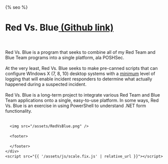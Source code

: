 <html lang="{{ site.lang | default: "en-US" }}">
  <head>
    <meta charset="utf-8">
    <meta http-equiv="X-UA-Compatible" content="chrome=1">

{% seo %}
    <meta name="viewport" content="width=device-width">
    <!--[if lt IE 9]>
    <script src="//html5shiv.googlecode.com/svn/trunk/html5.js"></script>
    <![endif]-->
    <title>🔒🛡️ Jacob Kelley's Github 🛡️🔒</title>
  </head>
  <body>
    <div class="wrapper">
      <h1>Red Vs. Blue<a href="https://github.com/exaybachay-ak/RedVsBlue"> (Github link)</a></h1>
        <br /><br />
        Red Vs. Blue is a program that seeks to combine all of my Red Team and Blue Team programs into a single platform, ala POSHSec.<br /><br />
        At the very least, Red Vs. Blue seeks to make pre-canned scripts that can configure WIndows X (7, 8, 10) desktop systems with a <u>minimum</u> level of logging that will enable incident responders to determine what actually happened during a suspected incident.<br /><br />
        Red Vs. Blue is a long-term project to integrate various Red Team and Blue Team applications onto a single, easy-to-use platform.  In some ways, Red Vs. Blue is an exercise in using PowerShell to understand .NET form functionality.<br /><br />
      
      <img src="/assets/RedVsBlue.png" />
      
      <footer>

      </footer>
    </div>
    <script src="{{ '/assets/js/scale.fix.js' | relative_url }}"></script>

  </body>
</html>
